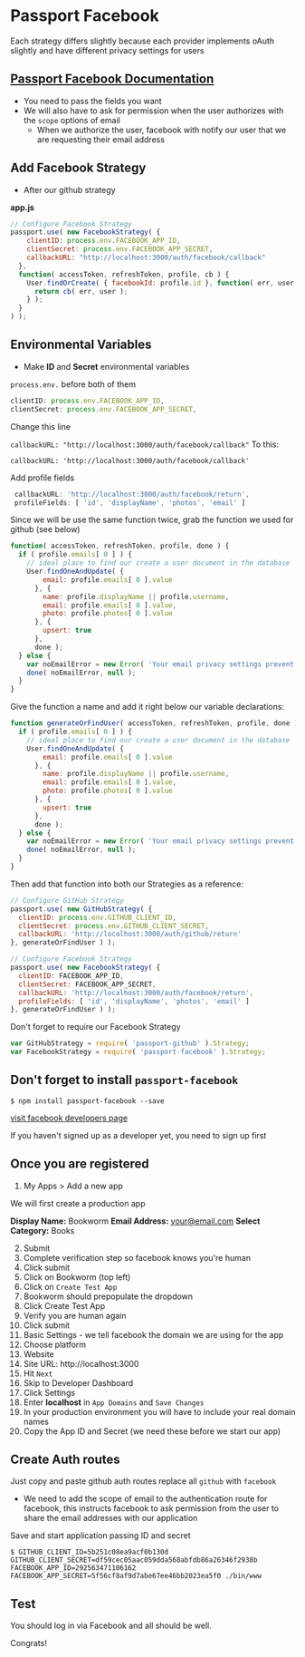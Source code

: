 # Passport Facebook
Each strategy differs slightly because each provider implements oAuth slightly and have different privacy settings for users

## [Passport Facebook Documentation](https://github.com/jaredhanson/passport-facebook)

* You need to pass the fields you want
* We will also have to ask for permission when the user authorizes with the `scope` options of email
    - When we authorize the user, facebook with notify our user that we are requesting their email address

## Add Facebook Strategy
* After our github strategy

**app.js**

```js
// Configure Facebook Strategy
passport.use( new FacebookStrategy( {
    clientID: process.env.FACEBOOK_APP_ID,
    clientSecret: process.env.FACEBOOK_APP_SECRET,
    callbackURL: "http://localhost:3000/auth/facebook/callback"
  },
  function( accessToken, refreshToken, profile, cb ) {
    User.findOrCreate( { facebookId: profile.id }, function( err, user ) {
      return cb( err, user );
    } );
  }
) );
```

## Environmental Variables
* Make **ID** and **Secret** environmental variables

`process.env.` before both of them

```js
clientID: process.env.FACEBOOK_APP_ID,
clientSecret: process.env.FACEBOOK_APP_SECRET,
```

Change this line

`callbackURL: "http://localhost:3000/auth/facebook/callback"`
To this:

`callbackURL: 'http://localhost:3000/auth/facebook/callback'`

Add profile fields

```js
 callbackURL: 'http://localhost:3000/auth/facebook/return',
 profileFields: [ 'id', 'displayName', 'photos', 'email' ]
```

Since we will be use the same function twice, grab the function we used for github (see below)

```js
function( accessToken, refreshToken, profile, done ) {
  if ( profile.emails[ 0 ] ) {
    // ideal place to find our create a user document in the database
    User.findOneAndUpdate( {
        email: profile.emails[ 0 ].value
      }, {
        name: profile.displayName || profile.username,
        email: profile.emails[ 0 ].value,
        photo: profile.photos[ 0 ].value
      }, {
        upsert: true
      },
      done );
  } else {
    var noEmailError = new Error( 'Your email privacy settings prevent you from signing in to Bookworm' );
    done( noEmailError, null );
  }
}
```

Give the function a name and add it right below our variable declarations:

```js
function generateOrFindUser( accessToken, refreshToken, profile, done ) {
  if ( profile.emails[ 0 ] ) {
    // ideal place to find our create a user document in the database
    User.findOneAndUpdate( {
        email: profile.emails[ 0 ].value
      }, {
        name: profile.displayName || profile.username,
        email: profile.emails[ 0 ].value,
        photo: profile.photos[ 0 ].value
      }, {
        upsert: true
      },
      done );
  } else {
    var noEmailError = new Error( 'Your email privacy settings prevent you from signing in to Bookworm' );
    done( noEmailError, null );
  }
}
```

Then add that function into both our Strategies as a reference:

```js
// Configure GitHub Strategy
passport.use( new GitHubStrategy( {
  clientID: process.env.GITHUB_CLIENT_ID,
  clientSecret: process.env.GITHUB_CLIENT_SECRET,
  callbackURL: 'http://localhost:3000/auth/github/return'
}, generateOrFindUser ) );

// Configure Facebook Strategy
passport.use( new FacebookStrategy( {
  clientID: FACEBOOK_APP_ID,
  clientSecret: FACEBOOK_APP_SECRET,
  callbackURL: 'http://localhost:3000/auth/facebook/return',
  profileFields: [ 'id', 'displayName', 'photos', 'email' ]
}, generateOrFindUser ) );
```

Don't forget to require our Facebook Strategy

```js
var GitHubStrategy = require( 'passport-github' ).Strategy;
var FacebookStrategy = require( 'passport-facebook' ).Strategy;
```

## Don't forget to install `passport-facebook`

`$ npm install passport-facebook --save`

[visit facebook developers page](https://developers.facebook.com)

If you haven't signed up as a developer yet, you need to sign up first

## Once you are registered

1. My Apps > Add a new app

We will first create a production app

**Display Name:** Bookworm
**Email Address:** your@email.com
**Select Category:** Books

2. Submit
3. Complete verification step so facebook knows you're human
4. Click submit
5. Click on Bookworm (top left)
6. Click on `Create Test App`
7. Bookworm should prepopulate the dropdown
8. Click Create Test App
9. Verify you are human again
10. Click submit
11. Basic Settings - we tell facebook the domain we are using for the app
12. Choose platform
13. Website
14. Site URL: http://localhost:3000
15. Hit `Next`
16. Skip to Developer Dashboard
17. Click Settings
18. Enter **localhost** in `App Domains` and `Save Changes`
19. In your production environment you will have to include your real domain names
20. Copy the App ID and Secret (we need these before we start our app)

## Create Auth routes
Just copy and paste github auth routes
replace all `github` with `facebook`

* We need to add the scope of email to the authentication route for facebook, this instructs facebook to ask permission from the user to share the email addresses with our application

Save and start application passing ID and secret

`$ GITHUB_CLIENT_ID=5b251c08ea9acf0b130d GITHUB_CLIENT_SECRET=df59cec05aac059dda568abfdb86a26346f2938b FACEBOOK_APP_ID=292563471106162 FACEBOOK_APP_SECRET=5f56cf8af9d7abe67ee46bb2023ea5f0 ./bin/www`

## Test
You should log in via Facebook and all should be well.

Congrats!
